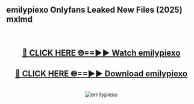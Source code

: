 <h2>emilypiexo Onlyfans Leaked New Files (2025) mxlmd</h2>
<br>
<div align="center">
<h2><a href="https://mediafiles.top/emilypiexo&ref=git" rel="nofollow">🔴 CLICK HERE 🌐==►► Watch emilypiexo</a></h2>
<h2><a href="https://mediafiles.top/emilypiexo&ref=git" rel="nofollow">🔴 CLICK HERE 🌐==►► Download emilypiexo</a></h2>
<br>
<a href="https://mediafiles.top/emilypiexo&ref=git" rel="nofollow" data-target="animated-image.originalLink"><img src="https://i.ibb.co.com/xMMVF88/686577567.gif" alt="emilypiexo" style="max-width: 100%; display: inline-block;" data-target="animated-image.originalImage"></a>
</div>
<br>
<br>